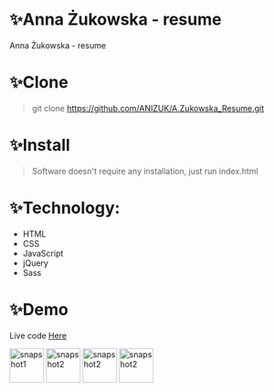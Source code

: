 # :sparkles:Anna Żukowska - resume

Anna Żukowska - resume

# :sparkles:Clone

> git clone https://github.com/ANIZUK/A.Zukowska_Resume.git

# :sparkles:Install

> Software doesn't require any installation, just run index.html

# :sparkles:Technology:

* HTML
* CSS
* JavaScript
* jQuery
* Sass

# :sparkles:Demo

Live code [Here](https://anizuk.github.io/)

<img alt="snapshot1" src= "https://i.postimg.cc/q7gRc2J4/resume_1.png" width= "60vh">
<img alt="snapshot2" src = "https://i.postimg.cc/t4BJVBHB/resume_2.png" width= "60vh">
<img alt="snapshot2" src = "https://i.postimg.cc/2Sk36Pgq/resume_3.png" width= "60vh">
<img alt="snapshot2" src = "https://i.postimg.cc/XN5rDKwv/resume_4.png"width= "60vh">


